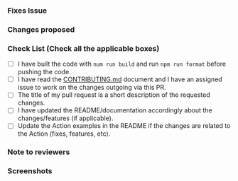 <!-- If your PR fixes an open issue, use `Closes #101` to link your PR with the issue. #101 stands for the issue number you are fixing -->

### Fixes Issue

<!-- Remove this section if not applicable -->

<!-- Example: Closes #31 -->

### Changes proposed

<!-- List all the proposed changes in your PR -->

### Check List (Check all the applicable boxes) <!-- Follow the below conventions to check the box -->

<!-- Mark all the applicable boxes. To mark the box as done follow the following conventions -->
<!--
[x] - Correct; marked as done
[ ] - Not correct; marked as **not** done
-->

- [ ] I have built the code with `num run build` and run `npm run format` before pushing the code.
- [ ] I have read the [CONTRIBUTING.md]([../CONTRIBUTING.md](https://github.com/Pradumnasaraf/pullprompt/blob/main/CONTRIBUTING.md)) document and I have an assigned issue to work on the changes outgoing via this PR.
- [ ] The title of my pull request is a short description of the requested changes.
- [ ] I have updated the README/documentation accordingly about the changes/features (if applicable).
- [ ] Update the Action examples in the README if the changes are related to the Action (fixes, features, etc).

### Note to reviewers

<!-- Add notes to reviewers if applicable -->

### Screenshots
